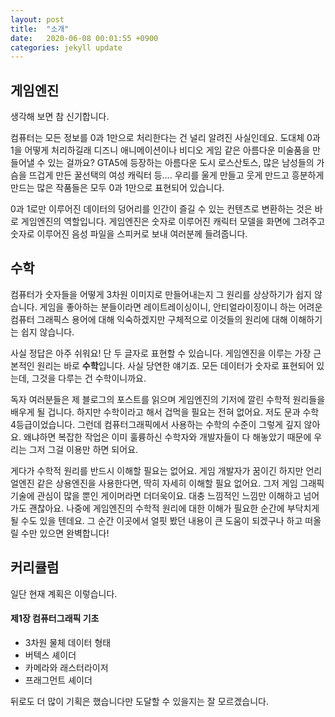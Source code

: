 ```yaml
---
layout: post
title:  "소개"
date:   2020-06-08 00:01:55 +0900
categories: jekyll update
---
```


## 게임엔진

생각해 보면 참 신기합니다.

컴퓨터는 모든 정보를 0과 1만으로 처리한다는 건 널리 알려진 사실인데요.
도대체 0과 1을 어떻게 처리하길래 디즈니 애니메이션이나 비디오 게임 같은 아름다운 미술품을 만들어낼 수 있는 걸까요?
GTA5에 등장하는 아름다운 도시 로스산토스, 많은 남성들의 가슴을 뜨겁게 만든 꿀선택의 여성 캐릭터 등….
우리를 울게 만들고 웃게 만드고 흥분하게 만드는 많은 작품들은 모두 0과 1만으로 표현되어 있습니다.

0과 1로만 이루어진 데이터의 덩어리를 인간이 즐길 수 있는 컨텐츠로 변환하는 것은 바로 게임엔진의 역할입니다.
게임엔진은 숫자로 이루어진 캐릭터 모델을 화면에 그려주고 숫자로 이루어진 음성 파일을 스피커로 보내 여러분께 들려줍니다.

## 수학

컴퓨터가 숫자들을 어떻게 3차원 이미지로 만들어내는지 그 원리를 상상하기가 쉽지 않습니다.
게임을 좋아하는 분들이라면 레이트레이싱이니, 안티얼라이징이니 하는 어려운 컴퓨터 그래픽스 용어에 대해 익숙하겠지만
구체적으로 이것들의 원리에 대해 이해하기는 쉽지 않습니다.

사실 정답은 아주 쉬워요!
단 두 글자로 표현할 수 있습니다.
게임엔진을 이루는 가장 근본적인 원리는 바로 **수학**입니다.
사실 당연한 얘기죠.
모든 데이터가 숫자로 표현되어 있는데, 그것을 다루는 건 수학이니까요.

독자 여러분들은 제 블로그의 포스트를 읽으며 게임엔진의 기저에 깔린 수학적 원리들을 배우게 될 겁니다.
하지만 수학이라고 해서 겁먹을 필요는 전혀 없어요.
저도 문과 수학 4등급이었습니다.
그런데 컴퓨터그래픽에서 사용하는 수학의 수준이 그렇게 깊지 않아요.
왜냐하면 복잡한 작업은 이미 훌륭하신 수학자와 개발자들이 다 해놓았기 때문에 우리는 그저 그걸 이용만 하면 되어요.

게다가 수학적 원리를 반드시 이해할 필요는 없어요.
게임 개발자가 꿈이긴 하지만 언리얼엔진 같은 상용엔진을 사용한다면, 딱히 자세히 이해할 필요 없어요.
그저 게임 그래픽 기술에 관심이 많을 뿐인 게이머라면 더더욱이요.
대충 느낌적인 느낌만 이해하고 넘어가도 괜찮아요.
나중에 게임엔진의 수학적 원리에 대한 이해가 필요한 순간에 부닥치게 될 수도 있을 텐데요.
그 순간 이곳에서 얼핏 봤던 내용이 큰 도움이 되겠구나 하고 떠올릴 수만 있으면 완벽합니다!

## 커리큘럼

일단 현재 계획은 이렇습니다.

#### 제1장 컴퓨터그래픽 기초

* 3차원 물체 데이터 형태
* 버텍스 셰이더
* 카메라와 래스터라이저
* 프래그먼트 셰이더

뒤로도 더 많이 기획은 했습니다만 도달할 수 있을지는 잘 모르겠습니다.
